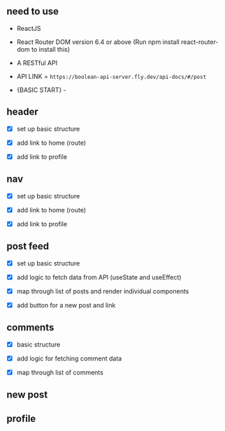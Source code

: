 ## need to use

- ReactJS
- React Router DOM version 6.4 or above (Run npm install react-router-dom to install this)
- A RESTful API

- API LINK = `https://boolean-api-server.fly.dev/api-docs/#/post`


- {BASIC START} -

## header

- [x] set up basic structure

- [x] add link to home (route)

- [x] add link to profile


## nav

- [x] set up basic structure

- [x] add link to home (route)

- [x] add link to profile

## post feed

- [x] set up basic structure

- [x] add logic to fetch data from API (useState and useEffect)

- [x] map through list of posts and render individual components

- [x] add button for a new post and link

## comments

- [x] basic structure

- [x] add logic for fetching comment data

- [x] map through list of comments

## new post


## profile 

